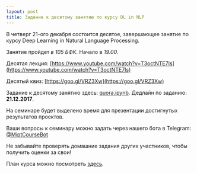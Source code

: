 ```yaml
---
layout: post
title: Задание к десятому занятию по курсу DL in NLP
---
```


В четверг 21-ого декабря состоится десятое, завершающее занятие по курсу Deep Learning in Natural Language Processing.

Занятие пройдет _в 105 БФК_. Начало в _19.00_.

Десятая лекция: [https://www.youtube.com/watch?v=T3octNTE7Is](https://www.youtube.com/watch?v=T3octNTE7Is) 

Десятый квиз: [https://goo.gl/VRZ3Xw](https://goo.gl/VRZ3Xw)

Задание к десятому занятию здесь: [quora.ipynb](https://github.com/deepmipt/deep-nlp-seminars/seminar_09/quora.ipynb).  Дедлайн по заданию: __21.12.2017__.

На семинаре будет выделено время для презентации достигнутых результатов проектов.

Ваши вопросы к семинару можно задать через нашего бота в Telegram: [@MiptCourseBot](https://t.me/MiptCourseBot)

Не забывайте проверять домашние задания других участников, чтобы получить оценки за свои!

План курса можно посмотреть [здесь](../NLP/).